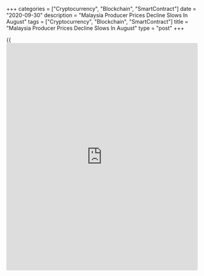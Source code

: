 +++
categories = ["Cryptocurrency", "Blockchain", "SmartContract"]
date = "2020-09-30"
description = "Malaysia Producer Prices Decline Slows In August"
tags = ["Cryptocurrency", "Blockchain", "SmartContract"]
title = "Malaysia Producer Prices Decline Slows In August"
type = "post"
+++

{{<iframe id="large-banner" src="https://www.bounty.group/#slide=4.0" width="100%" height="600" scrolling="no" style="border: 0px solid rgb(216, 221, 230); border-radius: 3px;">}}

Malaysia's producer prices declined at a softer rate in August, figures
from the Department of Statistics showed on Wednesday.

The producer price index fell 2.8 percent year-on-year in August,
following a 3.5 percent decrease in July.

Among sectors, prices of mining declined the most by 33.7 percent
annually in August. Prices for electricity and gas supply, and
manufacturing decreased 1.9 percent and 0.9 percent, respectively.

Meanwhile, prices for agriculture, forestry and fishing grew 15.6
percent and water supply fell 0.7 percent.

On a month-on-month basis, producer prices rose 1.0 percent in August,
following a 0.4 percent increase in the preceding month.

For comments and feedback [contact](https://www.playgroundfx.com/contact/): editorial@rtt[news](https://www.letsplayfx.com/blog/forex-news-website/).com

[Economic News][1]

 **What parts of the world are seeing the best (and worst) economic
performances lately? Click[here][2] to check out our [Econ Scorecard][2]
and find out! See up-to-the-moment [ranking](https://www.playgroundfx.com/blog/crypto-exchange-ranking/)s for the best and worst
performers in [GDP][3], [unemployment rate][4], [inflation][2] and much
more.**

   1. www.rtt[news](https://www.letsplayfx.com/blog/forex-news-website/).com/Content/EconomicNews.aspx
   2. www.rtt[news](https://www.letsplayfx.com/blog/forex-news-website/).com/economic-scorecard/world-rank/CPI/highest-performance.aspx
   3. www.rtt[news](https://www.letsplayfx.com/blog/forex-news-website/).com/economic-scorecard/world-rank/GDP/highest-performance.aspx
   4. www.rtt[news](https://www.letsplayfx.com/blog/forex-news-website/).com/economic-scorecard/world-rank/unemployment-rate/lowest-performance.aspx